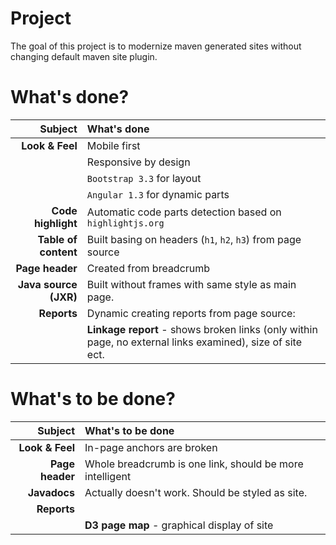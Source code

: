 # Project

The goal of this project is to modernize maven generated sites without changing
default maven site plugin.

# What's done?

| Subject                  | What's done                                                 |
| --------------------:    | :---------------------------------------------------------- |
| **Look & Feel**          | Mobile first                                                |
|                          | Responsive by design                                        |
|                          | `Bootstrap 3.3` for layout                                  |
|                          | `Angular 1.3` for dynamic parts                             |
| **Code highlight**       | Automatic code parts detection based on `highlightjs.org`   |
| **Table of content**     | Built basing on headers (`h1`, `h2`, `h3`) from page source |
| **Page header**          | Created from breadcrumb                                     |
| **Java source (JXR)**    | Built without frames with same style as main page.          |
| **Reports**              | Dynamic creating reports from page source:                  |
|                          | **Linkage report** - shows broken links (only within page, no external links examined), size of site ect. |

# What's to be done?

| Subject                  | What's to be done                                           |
| --------------------:    | :---------------------------------------------------------- |
| **Look & Feel**          | In-page anchors are broken                                  |
| **Page header**          | Whole breadcrumb is one link, should be more intelligent    |
| **Javadocs**             | Actually doesn't work. Should be styled as site.            |
| **Reports**              |                                                             |
|                          | **D3 page map** - graphical display of site                 |
